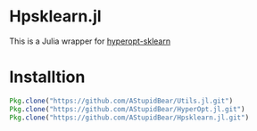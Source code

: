 # Hpsklearn.jl
This is a Julia wrapper for [hyperopt-sklearn]("https://github.com/hyperopt/hyperopt-sklearn")

# Installtion

```julia
Pkg.clone("https://github.com/AStupidBear/Utils.jl.git")
Pkg.clone("https://github.com/AStupidBear/HyperOpt.jl.git")
Pkg.clone("https://github.com/AStupidBear/Hpsklearn.jl.git")
```
